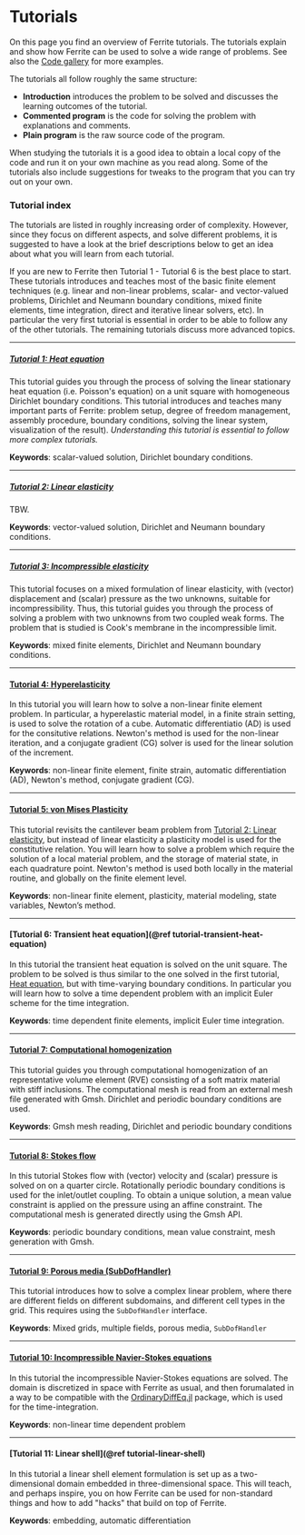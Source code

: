 # Tutorials

On this page you find an overview of Ferrite tutorials. The tutorials explain and show how
Ferrite can be used to solve a wide range of problems. See also the [Code
gallery](../gallery/index.md) for more examples.

The tutorials all follow roughly the same structure:
 - **Introduction** introduces the problem to be solved and discusses the learning outcomes
   of the tutorial.
 - **Commented program** is the code for solving the problem with explanations and comments.
 - **Plain program** is the raw source code of the program.

When studying the tutorials it is a good idea to obtain a local copy of the code and run it
on your own machine as you read along. Some of the tutorials also include suggestions for
tweaks to the program that you can try out on your own.

### Tutorial index

The tutorials are listed in roughly increasing order of complexity. However, since they
focus on different aspects, and solve different problems, it is suggested to have a look at
the brief descriptions below to get an idea about what you will learn from each tutorial.

If you are new to Ferrite then Tutorial 1 - Tutorial 6 is the best place to start. These
tutorials introduces and teaches most of the basic finite element techniques (e.g. linear
and non-linear problems, scalar- and vector-valued problems, Dirichlet and Neumann boundary
conditions, mixed finite elements, time integration, direct and iterative linear solvers,
etc). In particular the very first tutorial is essential in order to be able to follow any
of the other tutorials. The remaining tutorials discuss more advanced topics.

---

##### [Tutorial 1: Heat equation](heat_equation.md)

This tutorial guides you through the process of solving the linear stationary heat equation
(i.e. Poisson's equation) on a unit square with homogeneous Dirichlet boundary conditions.
This tutorial introduces and teaches many important parts of Ferrite: problem setup, degree
of freedom management, assembly procedure, boundary conditions, solving the linear system,
visualization of the result). *Understanding this tutorial is essential to follow more
complex tutorials.*

**Keywords**: scalar-valued solution, Dirichlet boundary conditions.

---

##### [Tutorial 2: Linear elasticity](linear_elasticity.md)

TBW.

**Keywords**: vector-valued solution, Dirichlet and Neumann boundary conditions.

---

##### [Tutorial 3: Incompressible elasticity](incompressible_elasticity.md)

This tutorial focuses on a mixed formulation of linear elasticity, with (vector)
displacement and (scalar) pressure as the two unknowns, suitable for incompressibility.
Thus, this tutorial guides you through the process of solving a problem with two unknowns
from two coupled weak forms. The problem that is studied is Cook's membrane in the
incompressible limit.

**Keywords**: mixed finite elements, Dirichlet and Neumann boundary conditions.

---

#### [Tutorial 4: Hyperelasticity](hyperelasticity.md)

In this tutorial you will learn how to solve a non-linear finite element problem. In
particular, a hyperelastic material model, in a finite strain setting, is used to solve the
rotation of a cube. Automatic differentiatio (AD) is used for the consitutive relations.
Newton's method is used for the non-linear iteration, and a conjugate gradient (CG) solver
is used for the linear solution of the increment.

**Keywords**: non-linear finite element, finite strain, automatic differentiation (AD),
Newton's method, conjugate gradient (CG).

---

#### [Tutorial 5: von Mises Plasticity](plasticity.md)

This tutorial revisits the cantilever beam problem from [Tutorial 2: Linear
elasticity](linear_elasticity.md), but instead of linear elasticity a plasticity model is
used for the constitutive relation. You will learn how to solve a problem which require the
solution of a local material problem, and the storage of material state, in each quadrature
point. Newton's method is used both locally in the material routine, and globally on the
finite element level.

**Keywords**: non-linear finite element, plasticity, material modeling, state variables,
Newton’s method.

---

#### [Tutorial 6: Transient heat equation](@ref tutorial-transient-heat-equation)

In this tutorial the transient heat equation is solved on the unit square. The problem to be
solved is thus similar to the one solved in the first tutorial, [Heat
equation](heat_equation.md), but with time-varying boundary conditions. In particular you
will learn how to solve a time dependent problem with an implicit Euler scheme for the time
integration.

**Keywords**: time dependent finite elements, implicit Euler time integration.

---

#### [Tutorial 7: Computational homogenization](computational_homogenization.md)

This tutorial guides you through computational homogenization of an representative volume
element (RVE) consisting of a soft matrix material with stiff inclusions. The computational
mesh is read from an external mesh file generated with Gmsh. Dirichlet and periodic boundary
conditions are used.

**Keywords**: Gmsh mesh reading, Dirichlet and periodic boundary conditions

---

#### [Tutorial 8: Stokes flow](stokes-flow.md)

In this tutorial Stokes flow with (vector) velocity and (scalar) pressure is solved on on a
quarter circle. Rotationally periodic boundary conditions is used for the inlet/outlet
coupling. To obtain a unique solution, a mean value constraint is applied on the pressure
using an affine constraint. The computational mesh is generated directly using the Gmsh API.

**Keywords**: periodic boundary conditions, mean value constraint, mesh generation with
Gmsh.

---

#### [Tutorial 9: Porous media (SubDofHandler)](porous_media.md)

This tutorial introduces how to solve a complex linear problem, where there are different 
fields on different subdomains, and different cell types in the grid. This requires using
the `SubDofHandler` interface. 

**Keywords**: Mixed grids, multiple fields, porous media, `SubDofHandler`

---

#### [Tutorial 10: Incompressible Navier-Stokes equations](ns_vs_diffeq.md)

In this tutorial the incompressible Navier-Stokes equations are solved. The domain is
discretized in space with Ferrite as usual, and then forumalated in a way to be compatible
with the [OrdinaryDiffEq.jl](https://docs.sciml.ai/OrdinaryDiffEq/) package, which is used
for the time-integration.

**Keywords**: non-linear time dependent problem

---

#### [Tutorial 11: Linear shell](@ref tutorial-linear-shell)

In this tutorial a linear shell element formulation is set up as a two-dimensional domain
embedded in three-dimensional space. This will teach, and perhaps inspire, you on how
Ferrite can be used for non-standard things and how to add "hacks" that build on top of
Ferrite.

**Keywords**: embedding, automatic differentiation
